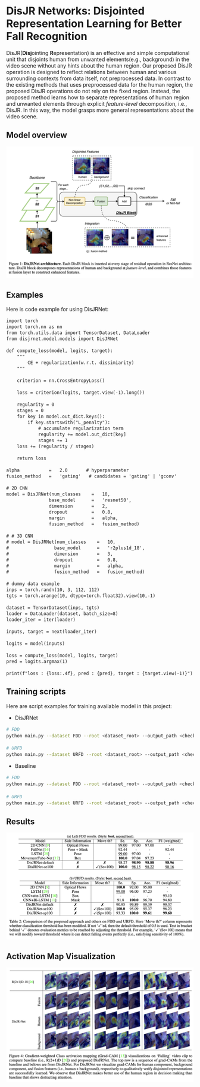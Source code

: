 # DisJR Networks: Disjointed Representation Learning for Better Fall Recognition

DisJR(**Disj**ointing **R**epresentation) is an effective and simple computational unit that disjoints human from unwanted elements(e.g., background) in the video scene without any hints about the human region.
Our proposed DisJR operation is designed to reflect relations between human and various surrounding contexts from data itself, not preprocessed data.
In contrast to the existing methods that uses preprocessed data for the human region, the proposed DisJR operations do not rely on the fixed region.
Instead, the proposed method learns how to separate representations of human region and unwanted elements through explicit _feature-level_ decomposition, i.e., DisJR.
In this way, the model grasps more general representations about the video scene.

## Model overview

![model_overview](imgs/model.png)

## Examples

Here is code example for using DisJRNet:

```
import torch
import torch.nn as nn
from torch.utils.data import TensorDataset, DataLoader
from disjrnet.model.models import DisJRNet

def compute_loss(model, logits, target):
    """
        CE + regularization(w.r.t. dissimiarity)
    """

    criterion = nn.CrossEntropyLoss()

    loss = criterion(logits, target.view(-1).long())

    regularity = 0
    stages = 0
    for key in model.out_dict.keys():
        if key.startswith("L_penalty"):
            # accumulate regularization term
            regularity += model.out_dict[key]
            stages += 1
    loss += (regularity / stages)

    return loss

alpha           =   2.0       # hyperparameter
fusion_method   =   'gating'   # candidates = 'gating' | 'gconv'

# 2D CNN
model = DisJRNet(num_classes    =   10,
                base_model      =   'resnet50',
                dimension       =   2,
                dropout         =   0.8,
                margin          =   alpha,
                fusion_method   =   fusion_method)

# # 3D CNN
# model = DisJRNet(num_classes    =   10,
#                 base_model      =   'r2plus1d_18',
#                 dimension       =   3,
#                 dropout         =   0.8,
#                 margin          =   alpha,
#                 fusion_method   =   fusion_method)

# dummy data example
inps = torch.randn(10, 3, 112, 112)
tgts = torch.arange(10, dtype=torch.float32).view(10,-1)

dataset = TensorDataset(inps, tgts)
loader = DataLoader(dataset, batch_size=8)
loader_iter = iter(loader)

inputs, target = next(loader_iter)

logits = model(inputs)

loss = compute_loss(model, logits, target)
pred = logits.argmax(1)

print(f"loss : {loss:.4f}, pred : {pred}, target : {target.view(-1)}")
```

## Training scripts

Here are script examples for training available model in this project:

- DisJRNet

```bash
# FDD
python main.py --dataset FDD --root <dataset_root> --output_path <checkpoint_dir> --num_classes 2 --drop_rate 0.8 --base_model r2plus1d_18 --fusion_method gating --n_fold 5 --batch_size 8 --epochs 25 --sample_length 10 --num_workers 8 --monitor val_f1 --lr 1e-4 --c 5.0 --arch DisJRNet --gpu_ids 0

# URFD
python main.py --dataset URFD --root <dataset_root> --output_path <checkpoint_dir> --num_classes 2 --drop_rate 0.8 --base_model r2plus1d_18 --fusion_method gating --n_fold 5 --batch_size 8 --epochs 25 --sample_length 10 --num_workers 8 --monitor val_f1 --lr 1e-4 --c 2.0 --arch DisJRNet --gpu_ids 0
```

- Baseline

```bash
# FDD
python main.py --dataset FDD --root <dataset_root> --output_path <checkpoint_dir> --num_classes 2 --drop_rate 0.8 --base_model r2plus1d_18 --n_fold 5 --batch_size 8 --epochs 25 --sample_length 10 --num_workers 8 --monitor val_f1 --lr 1e-4 --arch Baseline --gpu_ids 0

# URFD
python main.py --dataset URFD --root <dataset_root> --output_path <checkpoint_dir> --num_classes 2 --drop_rate 0.8 --base_model r2plus1d_18 --n_fold 5 --batch_size 8 --epochs 25 --sample_length 10 --num_workers 8 --monitor val_f1 --lr 1e-4 --arch Baseline --gpu_ids 0
```

## Results

![result_table](imgs/result.png)

## Activation Map Visualization

![activation](imgs/activations.png)
